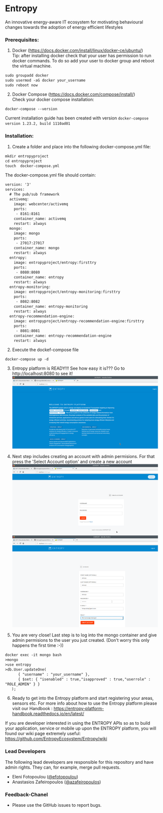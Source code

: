 # Entropy
An innovative energy-aware IT ecosystem for motivating behavioural changes towards the adoption of energy efficient lifestyles
### Prerequisites:
1. Docker (https://docs.docker.com/install/linux/docker-ce/ubuntu/)   
Tip: after installing docker check that your user has permission to run docker commands. To do so add your user to docker group and reboot the virtual machine.
```
sudo groupadd docker
sudo usermod -aG docker your_username
sudo reboot now
```
2. Docker Compose (https://docs.docker.com/compose/install/)  
Check your docker compose installation:
```
docker-compose --version
```
Current installation guide has been created with version ```docker-compose version 1.23.2, build 1110ad01```
### Installation:
1. Create a folder and place into the following docker-compose.yml file:
```
mkdir entropyproject
cd entropyproject
touch  docker-compose.yml
```

The docker-compose.yml file should contain:
```
version: '3'
services:
  # The pub/sub framework
  activemq:
    image: webcenter/activemq
    ports:
     - 8161:8161
    container_name: activemq
    restart: always
  mongo:
    image: mongo
    ports:
     - 27017:27017
    container_name: mongo
    restart: always
  entropy:
    image: entropyproject/entropy:firsttry
    ports:
     - 8080:8080
    container_name: entropy
    restart: always
  entropy-monitoring:
    image: entropyproject/entropy-monitoring:firsttry
    ports:
     - 8082:8082
    container_name: entropy-monitoring
    restart: always
  entropy-recommendation-engine:
    image: entropyproject/entropy-recommendation-engine:firsttry
    ports:
     - 8081:8081
    container_name: entropy-recommendation-engine
    restart: always
```
2. Execute the dockef-compose file
```
docker-compose up -d
```

3. Entropy platform is READY!!! See how easy it is??? Go to http://localhost:8080 to see it!
![](https://github.com/EntropyEcosystem/Entropy/blob/master/images/entropyFirstPage.png)

4. Next step includes creating an account with admin permisions. For that press the 'Select Account option' and create a new account
![](https://github.com/EntropyEcosystem/Entropy/blob/master/images/createaccount1.png)
![](https://github.com/EntropyEcosystem/Entropy/blob/master/images/createaccount2.png)

5. You are very close! Last step is to log into the mongo container and give admin permisions to the user you just created. (Don't worry this only happens the first time :-))
```
docker exec -it mongo bash
>mongo
>use entropy
>db.User.updateOne(
      { "username" : "your_username" },
      { $set: { "isenabled" : true,"isapproved" : true,"userrole" : "ROLE_ADMIN" } }
   );

```

6. Ready to get into the Entropy platform and start registering your areas, sensors etc.
For more info about how to use the Entropy platform please visit our Handbook : https://entropy-platform-handbook.readthedocs.io/en/latest/

If you are developer interested in using the ENTROPY APIs so as to build your application, service or mobile up upon the ENTROPY platform, you will found our wiki page extremely useful:  https://github.com/EntropyEcosystem/Entropy/wiki
### Lead Developers

The following lead developers are responsible for this repository and have admin rights. They can, for example, merge pull requests.

- Eleni Fotopoulou ([@efotopoulou](https://github.com/efotopoulou))
- Anastasios Zafeiropoulos ([@azafeiropoulos](https://github.com/azafeiropoulos))

### Feedback-Chanel

* Please use the GitHub issues to report bugs.
